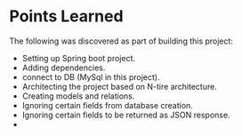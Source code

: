 # Points Learned
The following was discovered as part of building this project:

* Setting up Spring boot project.
* Adding dependencies.
* connect to DB (MySql in this project).
* Architecting the project based on N-tire architecture.
* Creating models and relations.
* Ignoring certain fields from database creation.
* Ignoring certain fields to be returned as JSON response.
* 